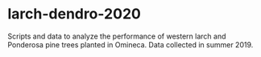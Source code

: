 # larch-dendro-2020
Scripts and data to analyze the performance of western larch and Ponderosa pine trees planted in Omineca.  Data collected in summer 2019.
